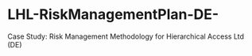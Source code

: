 # LHL-RiskManagementPlan-DE-
Case Study: Risk Management Methodology for Hierarchical Access Ltd (DE)
